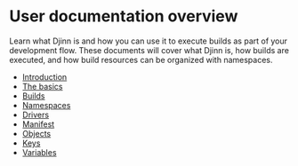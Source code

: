 # User documentation overview

Learn what Djinn is and how you can use it to execute builds as part of your
development flow. These documents will cover what Djinn is, how builds are
executed, and how build resources can be organized with namespaces.

* [Introduction](/user/introduction)
* [The basics](/user/the-basics)
* [Builds](/user/builds)
* [Namespaces](/user/namespaces)
* [Drivers](/user/drivers)
* [Manifest](/user/manifest)
* [Objects](/user/objects)
* [Keys](/user/keys)
* [Variables](/user/variables)
